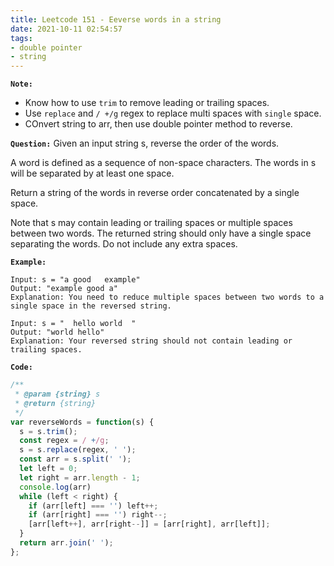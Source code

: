 ```yaml
---
title: Leetcode 151 - Eeverse words in a string
date: 2021-10-11 02:54:57
tags:
- double pointer
- string
---
```

**`Note:`**
- Know how to use `trim` to remove leading or trailing spaces.
- Use `replace` and `/ +/g` regex to replace multi spaces with `single` space.
- COnvert string to arr, then use double pointer method to reverse.

**`Question:`**
Given an input string s, reverse the order of the words.

A word is defined as a sequence of non-space characters. The words in s will be separated by at least one space.

Return a string of the words in reverse order concatenated by a single space.

Note that s may contain leading or trailing spaces or multiple spaces between two words. The returned string should only have a single space separating the words. Do not include any extra spaces.

**`Example:`**
```
Input: s = "a good   example"
Output: "example good a"
Explanation: You need to reduce multiple spaces between two words to a single space in the reversed string.

Input: s = "  hello world  "
Output: "world hello"
Explanation: Your reversed string should not contain leading or trailing spaces.
```

**`Code:`**
```javascript
/**
 * @param {string} s
 * @return {string}
 */
var reverseWords = function(s) {
  s = s.trim();
  const regex = / +/g;
  s = s.replace(regex, ' ');
  const arr = s.split(' ');
  let left = 0;
  let right = arr.length - 1;
  console.log(arr)
  while (left < right) {
    if (arr[left] === '') left++;
    if (arr[right] === '') right--;
    [arr[left++], arr[right--]] = [arr[right], arr[left]];
  }
  return arr.join(' ');
};
```